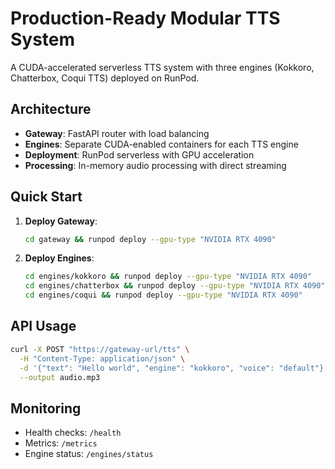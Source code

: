 # Production-Ready Modular TTS System

A CUDA-accelerated serverless TTS system with three engines (Kokkoro, Chatterbox, Coqui TTS) deployed on RunPod.

## Architecture

- **Gateway**: FastAPI router with load balancing
- **Engines**: Separate CUDA-enabled containers for each TTS engine
- **Deployment**: RunPod serverless with GPU acceleration
- **Processing**: In-memory audio processing with direct streaming

## Quick Start

1. **Deploy Gateway**:
   ```bash
   cd gateway && runpod deploy --gpu-type "NVIDIA RTX 4090"
   ```

2. **Deploy Engines**:
   ```bash
   cd engines/kokkoro && runpod deploy --gpu-type "NVIDIA RTX 4090"
   cd engines/chatterbox && runpod deploy --gpu-type "NVIDIA RTX 4090"
   cd engines/coqui && runpod deploy --gpu-type "NVIDIA RTX 4090"
   ```

## API Usage

```bash
curl -X POST "https://gateway-url/tts" \
  -H "Content-Type: application/json" \
  -d '{"text": "Hello world", "engine": "kokkoro", "voice": "default"}' \
  --output audio.mp3
```

## Monitoring

- Health checks: `/health`
- Metrics: `/metrics`
- Engine status: `/engines/status`
